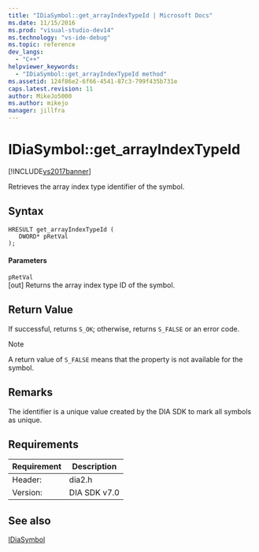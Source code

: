 ```yaml
---
title: "IDiaSymbol::get_arrayIndexTypeId | Microsoft Docs"
ms.date: 11/15/2016
ms.prod: "visual-studio-dev14"
ms.technology: "vs-ide-debug"
ms.topic: reference
dev_langs: 
  - "C++"
helpviewer_keywords: 
  - "IDiaSymbol::get_arrayIndexTypeId method"
ms.assetid: 124f86e2-6f66-4541-87c3-799f435b731e
caps.latest.revision: 11
author: MikeJo5000
ms.author: mikejo
manager: jillfra
---
```

# IDiaSymbol::get_arrayIndexTypeId
[!INCLUDE[vs2017banner](../../includes/vs2017banner.md)]

Retrieves the array index type identifier of the symbol.  
  
## Syntax  
  
```cpp#  
HRESULT get_arrayIndexTypeId (   
   DWORD* pRetVal  
);  
```  
  
#### Parameters  
 `pRetVal`  
 [out] Returns the array index type ID of the symbol.  
  
## Return Value  
 If successful, returns `S_OK`; otherwise, returns `S_FALSE` or an error code.  
  
> [!NOTE]
> A return value of `S_FALSE` means that the property is not available for the symbol.  
  
## Remarks  
 The identifier is a unique value created by the DIA SDK to mark all symbols as unique.  
  
## Requirements  
  
|Requirement|Description|  
|-----------------|-----------------|  
|Header:|dia2.h|  
|Version:|DIA SDK v7.0|  
  
## See also  
 [IDiaSymbol](../../debugger/debug-interface-access/idiasymbol.md)
